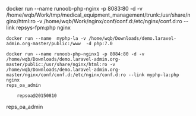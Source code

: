 docker run --name runoob-php-nginx -p 8083:80 -d -v /home/wqb/Work/tmp/medical_equipment_management/trunk:/usr/share/nginx/html:ro -v /home/wqb/Work/nginx/conf/conf.d:/etc/nginx/conf.d:ro --link repsys-fpm:php nginx



```
docker run --name  myphp-la -v /home/wqb/Downloads/demo.laravel-admin.org-master/public:/www  -d php:7.0

docker run --name runoob-php-nginx1 -p 8084:80 -d -v /home/wqb/Downloads/demo.laravel-admin.org-master/public:/usr/share/nginx/html:ro -v /home/wqb/Downloads/demo.laravel-admin.org-master/nginx/conf/conf.d:/etc/nginx/conf.d:ro --link myphp-la:php nginx
reps_oa_admin

	repsoa@20150810
```

reps_oa_admin